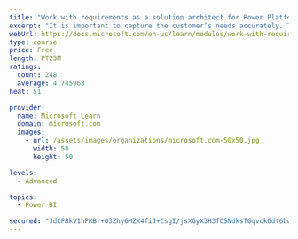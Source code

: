 ```yaml
---
title: "Work with requirements as a solution architect for Power Platform and Dynamics 365"
excerpt: "It is important to capture the customer’s needs accurately. This module explains how to capture requirements and identify functional and non-functional items."
webUrl: https://docs.microsoft.com/en-us/learn/modules/work-with-requirements/
type: course
price: Free
length: PT23M
ratings:
  count: 248
  average: 4.745968
heat: 51

provider:
  name: Microsoft Learn
  domain: microsoft.com
  images:
    - url: /assets/images/organizations/microsoft.com-50x50.jpg
      width: 50
      height: 50

levels:
  - Advanced

topics:
  - Power BI

secured: "JdCFRkV1hPKBr+03Zhy6MZX4fiJ+CsgI/jsXGyX3H3fC5NdksTGqvckGdt6bwobZ1sHxCjAvZbYeUNc0EUD3ub1nUck+3dbnDP1hJ+BZwQk8+PqOCC1LzCn4fwVNDveQcBgd/sN6nKheMRmk+gDr+zvzfGY2m9eX8rXL1AGhKB88XqUQdndmzamBvXPFexhgRCNSw5Ky2YcEJ0l9rt7Sra/Vf0urSKP4bauQCzA19+9sDPKpX8RCbBaIt/1s5mnmiwZ5NjRAGuR16c7Ea89IluJ640tSuyTQBuHxNhprtZLmNqw4qpvkK+nEumjMaP03Nj9i91jxwMvh6hyn5eLmO8ZL9UAe5E70ochacrCH2wWpI/5J73W8Sn9lf6w5bW0K0+OGp5dE1ckPR4Yaj41RUQ==;ePT1+cGuEkMm3vtJ9H62iw=="
---
```


